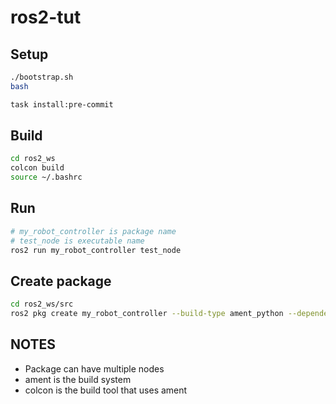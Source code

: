 # ros2-tut

## Setup

```bash
./bootstrap.sh
bash

task install:pre-commit
```

## Build

```bash
cd ros2_ws
colcon build
source ~/.bashrc
```

## Run

```bash
# my_robot_controller is package name
# test_node is executable name
ros2 run my_robot_controller test_node
```

## Create package

```bash
cd ros2_ws/src
ros2 pkg create my_robot_controller --build-type ament_python --dependencies rclpy
```

## NOTES

- Package can have multiple nodes
- ament is the build system
- colcon is the build tool that uses ament
